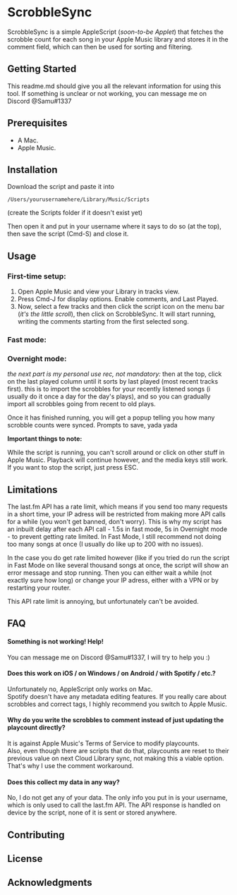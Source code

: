 # ScrobbleSync

ScrobbleSync is a simple AppleScript (*soon-to-be Applet*) that fetches the scrobble count for each song in your Apple Music library and stores it in the comment field, which can then be used for sorting and filtering.

## Getting Started

This readme.md should give you all the relevant information for using this tool. If something is unclear or not working, you can message me on Discord @Samu#1337

## Prerequisites
- A Mac.
- Apple Music.

## Installation
Download the script and paste it into

    /Users/yourusernamehere/Library/Music/Scripts

(create the Scripts folder if it doesn't exist yet)

Then open it and put in your username where it says to do so (at the top), then save the script (Cmd-S) and close it.

## Usage

### First-time setup:
1. Open Apple Music and view your Library in tracks view. 
2. Press Cmd-J for display options. Enable comments, and Last Played.
3. Now, select a few tracks and then click the script icon on the menu bar (*it's the little scroll*), then click on ScrobbleSync. It will start running, writing the comments starting from the first selected song.

### Fast mode:

### Overnight mode:


*the next part is my personal use rec, not mandatory:*
then at the top, click on the last played column until it sorts by last played (most recent tracks first). this is to import the scrobbles for your recently listened songs (i usually do it once a day for the day's plays), and so you can gradually import all scrobbles going from recent to old plays.

Once it has finished running, you will get a popup telling you how many scrobble counts were synced.
Prompts to save, yada yada

**Important things to note:**

While the script is running, you can't scroll around or click on other stuff in Apple Music. 
Playback will continue however, and the media keys still work. 
If you want to stop the script, just press ESC. 

## Limitations

The last.fm API has a rate limit, which means if you send too many requests in a short time, your IP adress will be restricted from making more API calls for a while (you won't get banned, don't worry). 
This is why my script has an inbuilt delay after each API call - 1.5s in fast mode, 5s in Overnight mode - to prevent getting rate limited. 
In Fast Mode, I still recommend not doing too many songs at once (I usually do like up to 200 with no issues).

In the case you do get rate limited however (like if you tried do run the script in Fast Mode on like several thousand songs at once, the script will show an error message and stop running. 
Then you can either wait a while (not exactly sure how long) or change your IP adress, either with a VPN or by restarting your router.

This API rate limit is annoying, but unfortunately can't be avoided.

## FAQ

#### Something is not working! Help!  
You can message me on Discord @Samu#1337, I will try to help you :)


#### Does this work on iOS / on Windows / on Android / with Spotify / etc.?  
Unfortunately no, AppleScript only works on Mac.  
Spotify doesn't have any metadata editing features. If you really care about scrobbles and correct tags, I highly recommend you switch to Apple Music.


#### Why do you write the scrobbles to comment instead of just updating the playcount directly?  
It is against Apple Music's Terms of Service to modify playcounts.  
Also, even though there are scripts that do that, playcounts are reset to their previous value on next Cloud Library sync, not making this a viable option.
That's why I use the comment workaround.

#### Does this collect my data in any way?  
No, I do not get any of your data. The only info you put in is your username, which is only used to call the last.fm API. The API response is handled on device by the script, none of it is sent or stored anywhere.


## Contributing

## License

## Acknowledgments
